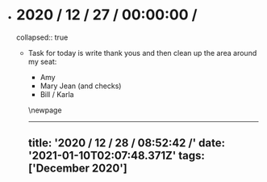 - # 2020 / 12 / 27 / 00:00:00 /
  collapsed:: true
	- Task for today is write thank yous and then clean up the area around my seat:
	  
	  * Amy
	  * Mary Jean (and checks)
	  * Bill / Karla
	  
	  \newpage
	  
	  ---
	  title: '2020 / 12 / 28 / 08:52:42 /'
	  date: '2021-01-10T02:07:48.371Z'
	  tags: ['December 2020']
	  ---
	  
	  <!-- Exported from TiddlyWiki at 19:18, 22nd October 2022 -->